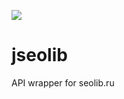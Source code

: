 [![](https://jitpack.io/v/amage/jseolib.svg)](https://jitpack.io/#amage/jseolib)

# jseolib
API wrapper for seolib.ru

